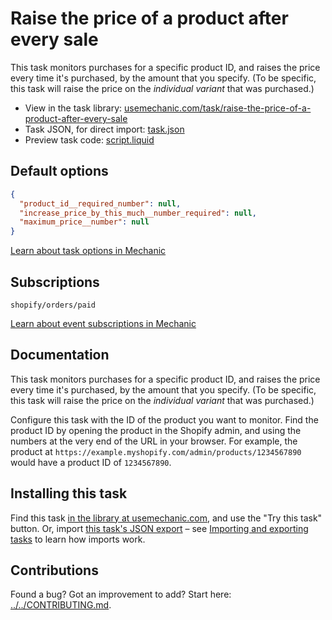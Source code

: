 # Raise the price of a product after every sale

This task monitors purchases for a specific product ID, and raises the price every time it's purchased, by the amount that you specify. (To be specific, this task will raise the price on the _individual variant_ that was purchased.)

* View in the task library: [usemechanic.com/task/raise-the-price-of-a-product-after-every-sale](https://usemechanic.com/task/raise-the-price-of-a-product-after-every-sale)
* Task JSON, for direct import: [task.json](../../tasks/raise-the-price-of-a-product-after-every-sale.json)
* Preview task code: [script.liquid](./script.liquid)

## Default options

```json
{
  "product_id__required_number": null,
  "increase_price_by_this_much__number_required": null,
  "maximum_price__number": null
}
```

[Learn about task options in Mechanic](https://docs.usemechanic.com/article/471-task-options)

## Subscriptions

```liquid
shopify/orders/paid
```

[Learn about event subscriptions in Mechanic](https://docs.usemechanic.com/article/408-subscriptions)

## Documentation

This task monitors purchases for a specific product ID, and raises the price every time it's purchased, by the amount that you specify. (To be specific, this task will raise the price on the _individual variant_ that was purchased.)

Configure this task with the ID of the product you want to monitor. Find the product ID by opening the product in the Shopify admin, and using the numbers at the very end of the URL in your browser. For example, the product at `https://example.myshopify.com/admin/products/1234567890` would have a product ID of `1234567890`.

## Installing this task

Find this task [in the library at usemechanic.com](https://usemechanic.com/task/raise-the-price-of-a-product-after-every-sale), and use the "Try this task" button. Or, import [this task's JSON export](../../tasks/raise-the-price-of-a-product-after-every-sale.json) – see [Importing and exporting tasks](https://docs.usemechanic.com/article/505-importing-and-exporting-tasks) to learn how imports work.

## Contributions

Found a bug? Got an improvement to add? Start here: [../../CONTRIBUTING.md](../../CONTRIBUTING.md).
